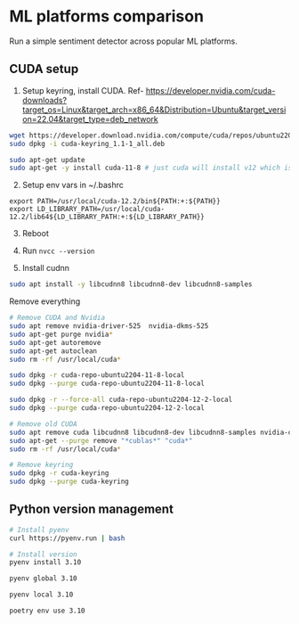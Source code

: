 # ML platforms comparison

Run a simple sentiment detector across popular ML platforms.

## CUDA setup


1. Setup keyring, install CUDA. Ref- https://developer.nvidia.com/cuda-downloads?target_os=Linux&target_arch=x86_64&Distribution=Ubuntu&target_version=22.04&target_type=deb_network

```sh
wget https://developer.download.nvidia.com/compute/cuda/repos/ubuntu2204/x86_64/cuda-keyring_1.1-1_all.deb
sudo dpkg -i cuda-keyring_1.1-1_all.deb

sudo apt-get update
sudo apt-get -y install cuda-11-8 # just cuda will install v12 which isn't well supported
```

2. Setup env vars in ~/.bashrc

```bashrc
export PATH=/usr/local/cuda-12.2/bin${PATH:+:${PATH}}
export LD_LIBRARY_PATH=/usr/local/cuda-12.2/lib64${LD_LIBRARY_PATH:+:${LD_LIBRARY_PATH}}
```

3. Reboot

4. Run `nvcc --version`

5. Install cudnn

```sh
sudo apt install -y libcudnn8 libcudnn8-dev libcudnn8-samples
```


Remove everything


```sh
# Remove CUDA and Nvidia
sudo apt remove nvidia-driver-525  nvidia-dkms-525
sudo apt-get purge nvidia*
sudo apt-get autoremove
sudo apt-get autoclean
sudo rm -rf /usr/local/cuda*

sudo dpkg -r cuda-repo-ubuntu2204-11-8-local
sudo dpkg --purge cuda-repo-ubuntu2204-11-8-local

sudo dpkg -r --force-all cuda-repo-ubuntu2204-12-2-local
sudo dpkg --purge cuda-repo-ubuntu2204-12-2-local

# Remove old CUDA
sudo apt remove cuda libcudnn8 libcudnn8-dev libcudnn8-samples nvidia-cuda-toolkit
sudo apt-get --purge remove "*cublas*" "cuda*"
sudo rm -rf /usr/local/cuda*

# Remove keyring
sudo dpkg -r cuda-keyring
sudo dpkg --purge cuda-keyring
```

## Python version management

```sh
# Install pyenv
curl https://pyenv.run | bash

# Install version
pyenv install 3.10

pyenv global 3.10

pyenv local 3.10

poetry env use 3.10
```